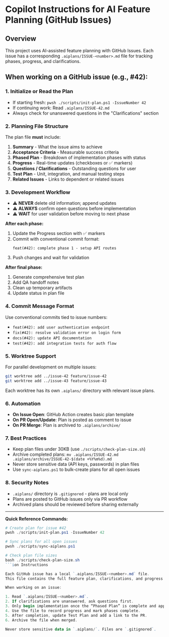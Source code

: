 # Copilot Instructions for AI Feature Planning (GitHub Issues)

## Overview
This project uses AI-assisted feature planning with GitHub Issues. Each issue has a corresponding `.aiplans/ISSUE-<number>.md` file for tracking phases, progress, and clarifications.

## When working on a GitHub issue (e.g., #42):

### 1. Initialize or Read the Plan
- If starting fresh: `pwsh ./scripts/init-plan.ps1 -IssueNumber 42`
- If continuing work: Read `.aiplans/ISSUE-42.md`
- Always check for unanswered questions in the "Clarifications" section

### 2. Planning File Structure
The plan file **must** include:
1. **Summary** - What the issue aims to achieve
2. **Acceptance Criteria** - Measurable success criteria
3. **Phased Plan** - Breakdown of implementation phases with status
4. **Progress** - Real-time updates (checkboxes or ✅ markers)
5. **Questions / Clarifications** - Outstanding questions for user
6. **Test Plan** - Unit, integration, and manual testing steps
7. **Related Issues** - Links to dependent or related issues

### 3. Development Workflow

<!-- **Phase-by-Phase Implementation:** -->
- ⚠️ **NEVER** delete old information; append updates
- ⚠️ **ALWAYS** confirm open questions before implementation
- ⚠️ **WAIT** for user validation before moving to next phase

**After each phase:**
1. Update the Progress section with ✅ markers
2. Commit with conventional commit format:
   ```
   feat(#42): complete phase 1 - setup API routes
   ```
3. Push changes and wait for validation

**After final phase:**
1. Generate comprehensive test plan
2. Add QA handoff notes
3. Clean up temporary artifacts
4. Update status in plan file

### 4. Commit Message Format
Use conventional commits tied to issue numbers:
- `feat(#42): add user authentication endpoint`
- `fix(#42): resolve validation error on login form`
- `docs(#42): update API documentation`
- `test(#42): add integration tests for auth flow`

### 5. Worktree Support
For parallel development on multiple issues:
```bash
git worktree add ../issue-42 feature/issue-42
git worktree add ../issue-43 feature/issue-43
```
Each worktree has its own `.aiplans/` directory with relevant issue plans.

### 6. Automation
- **On Issue Open**: GitHub Action creates basic plan template
- **On PR Open/Update**: Plan is posted as comment to issue
- **On PR Merge**: Plan is archived to `.aiplans/archive/`

### 7. Best Practices
- Keep plan files under 30KB (use `./scripts/check-plan-size.sh`)
- Archive completed plans: `mv .aiplans/ISSUE-42.md .aiplans/archive/ISSUE-42-$(date +%Y%m%d).md`
- Never store sensitive data (API keys, passwords) in plan files
- Use `sync-aiplans.ps1` to bulk-create plans for all open issues

### 8. Security Notes
- `.aiplans/` directory is `.gitignored` - plans are local only
- Plans are posted to GitHub issues only via PR workflow
- Archived plans should be reviewed before sharing externally

---

**Quick Reference Commands:**
```powershell
# Create plan for issue #42
pwsh ./scripts/init-plan.ps1 -IssueNumber 42

# Sync plans for all open issues
pwsh ./scripts/sync-aiplans.ps1

# Check plan file sizes
bash ./scripts/check-plan-size.sh
```ion Instructions

Each GitHub issue has a local `.aiplans/ISSUE-<number>.md` file.
This file contains the full feature plan, clarifications, and progress notes.

When working on an issue:

1. Read `.aiplans/ISSUE-<number>.md`.
2. If clarifications are unanswered, ask questions first.
3. Only begin implementation once the “Phased Plan” is complete and approved.
4. Use the file to record progress and mark phases complete.
5. After completion, update Test Plan and add a link to the PR.
6. Archive the file when merged.

Never store sensitive data in `.aiplans/`. Files are `.gitignored`.
